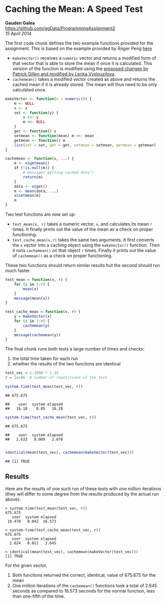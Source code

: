 # Caching the Mean: A Speed Test

**Gauden Galea**  
https://github.com/ggData/ProgrammingAssignment2  
_15 April 2014_

The first code chunk defines the two example functions provided for the assignment. This is based on the example provided by Roger Peng [here](https://class.coursera.org/rprog-002/human_grading/view/courses/972078/assessments/3/submissions)

- `makeVector()` receives a `numeric` vector and returns a modified form of that vector that is able to store the mean if once it is calculated. This version of the function is modified using the [proposed changes by Patrick Gillen and modified by Lenka Vyslouzilova](https://class.coursera.org/rprog-002/forum/thread?thread_id=370#comment-953).
- `cachemean()` takes a modified vector created as above and returns the cached mean if it is already stored. The mean will thus need to be only calculated once.


```r
makeVector <- function(x = numeric()) {
    m <- NULL
    x <- x
    set <- function(y) {
        x <<- y
        m <<- NULL
    }
    get <- function() x
    setmean <- function(mean) m <<- mean
    getmean <- function() m
    list(set = set, get = get, setmean = setmean, getmean = getmean)
}

cachemean <- function(x, ...) {
    m <- x$getmean()
    if (!is.null(m)) {
        # message('getting cached data')
        return(m)
    }
    data <- x$get()
    m <- mean(data, ...)
    x$setmean(m)
    m
}
```


Two test functions are now set up:

- `test_mean(x, r)` takes a numeric vector, `x`, and calculates its mean `r` times. It finally prints out the value of the mean as a check on proper functioning.
- `test_cache_mean(x,r)` takes the same two arguments. It first converts the `x` vector into a caching object using the `makeVector()` function. Then it runs `cachemean()` on that object `r` times. Finally it prints out the value of `cachemean()` as a check on proper functioning.

These two functions should return similar results but the second should run much faster.


```r
test_mean = function(x, r) {
    for (i in 1:r) {
        mean(x)
    }
    message(mean(x))
}

test_cache_mean = function(x, r) {
    y = makeVector(x)
    for (i in 1:r) {
        cachemean(y)
    }
    message(cachemean(y))
}
```


The final chunk runs both tests a large number of times and checks:

1. the total time taken for each run
2. whether the results of the two functions are identical


```r
test_vec = 1:1000 * 1.35
r = 1e+06  # number of repetitions of the test

system.time(test_mean(test_vec, r))
```

```
## 675.675
```

```
##    user  system elapsed 
##   16.18    0.05   16.28
```

```r
system.time(test_cache_mean(test_vec, r))
```

```
## 675.675
```

```
##    user  system elapsed 
##   2.633   0.009   2.678
```

```r

identical(mean(test_vec), cachemean(makeVector(test_vec)))
```

```
## [1] TRUE
```


## Results

Here are the results of one such run of these tests with one million iterations (they will differ to some degree from the results produced by the actual run above):

```
> system.time(test_mean(test_vec, r))
675.675
   user  system elapsed 
 16.470   0.042  16.573 

> system.time(test_cache_mean(test_vec, r))
675.675
   user  system elapsed 
  2.624   0.011   2.645 

> identical(mean(test_vec), cachemean(makeVector(test_vec)))
[1] TRUE
```

For the given vector,

1. Both functions returned the correct, identical, value of 675.675 for the mean
2. One million iterations of the `cachemean()` functions took a total of 2.645 seconds as compared to 16.573 seconds for the normal function, less than one-fifth of the time.

